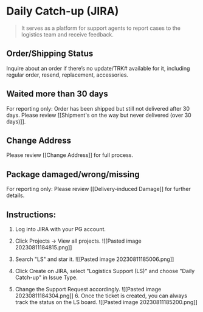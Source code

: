 # Daily Catch-up (JIRA)
> It serves as a platform for support agents to report cases to the logistics team and receive feedback.

## Order/Shipping Status
Inquire about an order if there’s no update/TRK# available for it, including regular order, resend, replacement, accessories. 

## Waited more than 30 days
For reporting only: Order has been shipped but still not delivered after 30 days. Please review [[Shipment's on the way but never delivered (over 30 days)]].

## Change Address
Please review [[Change Address]] for full process.

## Package damaged/wrong/missing
For reporting only: Please review [[Delivery-induced Damage]] for further details.

## Instructions:

1. Log into JIRA with your PG account.
   
2. Click Projects -> View all projects.
   ![[Pasted image 20230811184815.png]]
   
3. Search "LS" and star it. 
   ![[Pasted image 20230811185006.png]]
   
4. Click Create on JIRA, select "Logistics Support (LS)" and choose "Daily Catch-up" in Issue Type.
   
5. Change the Support Request accordingly.
   ![[Pasted image 20230811184304.png]] 
   6. Once the ticket is created, you can always track the status on the LS board.
      ![[Pasted image 20230811185200.png]] 


